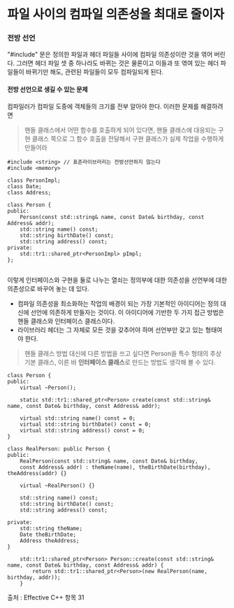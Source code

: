 # 파일 사이의 컴파일 의존성을 최대로 줄이자


### 전방 선언
"#include" 문은 정의한 파일과 헤더 파일들 사이에 컴파일 의존성이란 것을 엮어 버린다. 그러면 헤더 파일 셋 중 하나라도 바뀌는 것은 물론이고 이들과 또 엮여 있는 헤더 파일들이 바뀌기만 해도, 관련된 파일들이 모두 컴파일되게 된다.


#### 전방 선언으로 생길 수 있는 문제
컴파일러가 컴파일 도중에 객체들의 크기를 전부 알아야 한다.
이러한 문제를 해결하려면 

> 핸들 클래스에서 어떤 함수를 호출하게 되어 있다면, 핸들 클래스에 
대응되는 구현 클래스 쪽으로 그 함수 호출을 전달해서 구현 클래스가 
실제 작업을 수행하게 만들어라


```
#include <string> // 표준라이브러리는 전방선언하지 않는다
#include <memory>

class PersonImpl;
class Date;
class Address;

class Person {
public:
    Person(const std::string& name, const Date& birthday, const Address& addr);
    std::string name() const;
    std::string birthDate() const;
    std::string address() const;
private:
    std::tr1::shared_ptr<PersonImpl> pImpl;
};


```

이렇게 인터페이스와 구현을 둘로 나누는 열쇠는 정의부에 대한 의존성을 선언부에 대한 의존성으로 바꾸어 놓는 데 있다.

* 컴파일 의존성을 최소화하는 작업의 배경이 되는 가장 기본적인 아이디어는 정의 대신에 선언에 의존하게 만들자는 것이다. 이 아이디어에 기반한 두 가지 접근 방법은 핸들 클래스와 인터페이스 클래스이다.
* 라이브러리 헤더는 그 자체로 모든 것을 갖추어야 하며 선언부만 갖고 있는 형태여야 한다.

> 핸들 클래스 방법 대신에 다른 방법을 쓰고 싶다면 Person을 특수 형태의 추상 기본 클래스, 이른 바 **인터페이스 클래스**로 만드는
방법도 생각해 볼 수 있다.

```
class Person {
public:
    virtual ~Person();

    static std::tr1::shared_ptr<Person> create(const std::string& name, const Date& birthday, const Address& addr);

    virtual std::string name() const = 0;
    virtual std::string birthDate() const = 0;
    virtual std::string address() const = 0;
}
```

```
class RealPerson: public Person {
public:
    RealPerson(const std::string& name, const Date& birthday,
    const Address& addr) : theName(name), theBirthDate(birthday), theAddress(addr) {}

    virtual ~RealPerson() {}

    std::string name() const;
    std::string birthDate() const;
    std::string address() const;

private:
    std::string theName;
    Date theBirthDate;
    Address theAddress;
}
```

```
    std::tr1::shared_ptr<Person> Person::create(const std::string& name, const Date& birthday, const Address& addr) {
        return std::tr1::shared_ptr<Person>(new RealPerson(name, birthday, addr));
    }
```


출처 : Effective C++ 항목 31